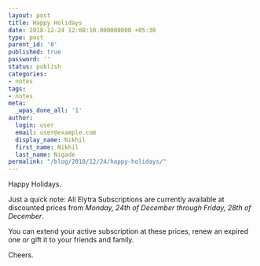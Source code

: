 ```yaml
---
layout: post
title: Happy Holidays
date: 2018-12-24 12:08:10.000000000 +05:30
type: post
parent_id: '0'
published: true
password: ''
status: publish
categories:
- notes
tags:
- notes
meta:
  _wpas_done_all: '1'
author:
  login: user
  email: user@example.com
  display_name: Nikhil
  first_name: Nikhil
  last_name: Nigade
permalink: "/blog/2018/12/24/happy-holidays/"
---
```

<p>Happy Holidays.</p>
<p>Just a quick note: All Elytra Subscriptions are currently available at discounted prices from <em>Monday, 24th of December through Friday, 28th of December</em>. </p>
<p>You can extend your active subscription at these prices, renew an expired one or gift it to your friends and family. </p>
<p>Cheers. </p>
